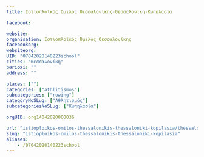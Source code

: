 ```yaml
---
title: Ιστιοπλοϊκός Όμιλος Θεσσαλονίκης-Θεσσαλονίκη-Κωπηλασία

facebook:

website:
organisation: Ιστιοπλοϊκός Όμιλος Θεσσαλονίκης
facebookorg:
websiteorg:
UID: "07042020140223school"
cities: "Θεσσαλονίκη"
perioxi: ""
address: ""

places: [""]
categories: ["athlitismos"]
subcategories: ["rowing"]
categoryNoSLug: ["Αθλητισμός"]
subcategoriesNoSLug: ["Κωπηλασία"]

orgUID: org14042020000036

url: "istioploikos-omilos-thessalonikis-thessaloniki-kopilasia/thessaloniki//"
slug: "istioploikos-omilos-thessalonikis-thessaloniki-kopilasia"
aliases:
    - /07042020140223school
---
```





